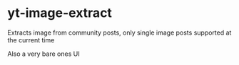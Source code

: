 # yt-image-extract

Extracts image from community posts, only single image posts supported at the current time

Also a very bare ones UI
